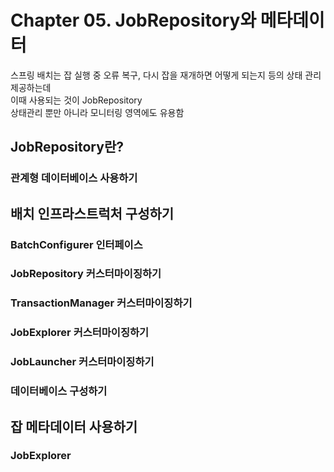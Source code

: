 # Chapter 05. JobRepository와 메타데이터

스프링 배치는 잡 실행 중 오류 복구, 다시 잡을 재개하면 어떻게 되는지 등의 상태 관리 제공하는데  
이때 사용되는 것이 JobRepository  
상태관리 뿐만 아니라 모니터링 영역에도 유용함

## JobRepository란?

### 관계형 데이터베이스 사용하기

## 배치 인프라스트럭처 구성하기
### BatchConfigurer 인터페이스
### JobRepository 커스터마이징하기
### TransactionManager 커스터마이징하기
### JobExplorer 커스터마이징하기
### JobLauncher 커스터마이징하기
### 데이터베이스 구성하기

## 잡 메타데이터 사용하기
### JobExplorer